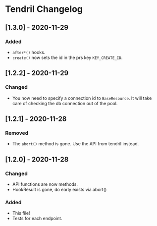 # Tendril Changelog

## [1.3.0] - 2020-11-29

### Added
  - `after*()` hooks.
  - `create()` now sets the id in the prs key `KEY_CREATE_ID`.

## [1.2.2] - 2020-11-29

### Changed
 - You now need to specify a connection id to `BaseResource`. It will take care
   of checking the db connection out of the pool.

## [1.2.1] - 2020-11-28

### Removed
- The `abort()` method is gone. Use the API from tendril instead.

## [1.2.0] - 2020-11-28

### Changed
- API functions are now methods.
- HookResult is gone, do early exists via abort()

### Added
- This file!
- Tests for each endpoint.
